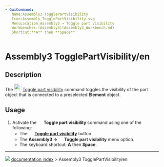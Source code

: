```yaml
---
- GuiCommand:
   Name:Assembly3 TogglePartVisibility
   Icon:Assembly_TogglePartVisibility.svg‎‎
   MenuLocation:Assembly3 → Toggle part visibility
   Workbenches:[Assembly3](Assembly3_Workbench.md)
   Shortcut:**A** then **Space**
---
```


# Assembly3 TogglePartVisibility/en

## Description

The <img alt="" src=images/Assembly_TogglePartVisibility.svg  style="width:24px;"> [Toggle part visibility](Assembly3_TogglePartVisibility.md) command toggles the visibility of the part object that is connected to a preselected **Element** object.

## Usage

1.  Activate the <img alt="" src=images/Assembly_TogglePartVisibility.svg  style="width:16px;"> **Toggle part visibility** command using one of the following:
    -   The **<img src="images/Assembly_TogglePartVisibility.svg" width=16px> [Toggle part visibility](Assembly3_TogglePartVisibility.md)** button.
    -   The **Assembly3 → <img src="images/Assembly_TogglePartVisibility.svg" width=16px> Toggle part visibility** menu option.
    -   The keyboard shortcut: **A** then **Space**.



---
![](images/Button_right.svg) [documentation index](../README.md) > Assembly3 TogglePartVisibility/en
